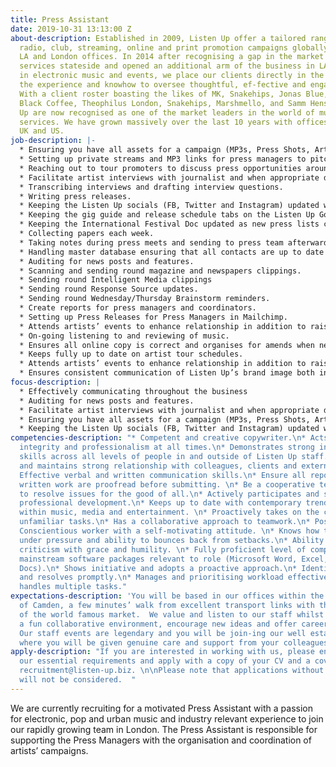 ```yaml
---
title: Press Assistant
date: 2019-10-31 13:13:00 Z
about-description: Established in 2009, Listen Up offer a tailored range of bespoke
  radio, club, streaming, online and print promotion campaigns globally through our
  LA and London offices. In 2014 after recognising a gap in the market we moved our
  services stateside and opened an additional arm of the business in LA. Specialising
  in electronic music and events, we place our clients directly in the spotlight with
  the experience and knowhow to oversee thoughtful, ef-fective and engaging campaigns.
  With a client roster boasting the likes of MK, Snakehips, Jonas Blue, Gorgon City,
  Black Coffee, Theophilus London, Snakehips, Marshmello, and Samm Henshaw, Listen
  Up are now recognised as one of the market leaders in the world of music promotion
  services. We have grown massively over the last 10 years with offices in both the
  UK and US.
job-description: |-
  * Ensuring you have all assets for a campaign (MP3s, Press Shots, Artwork, Biog-raphies etc) to create press packs on Egnyte.
  * Setting up private streams and MP3 links for press managers to pitch with.
  * Reaching out to tour promoters to discuss press opportunities around dates.
  * Facilitate artist interviews with journalist and when appropriate directly conducts in-terviews with artists on behalf of journalists.
  * Transcribing interviews and drafting interview questions.
  * Writing press releases.
  * Keeping the Listen Up socials (FB, Twitter and Instagram) updated with any clients news/features that have gone live that day/week.
  * Keeping the gig guide and release schedule tabs on the Listen Up Google doc updat-ed.
  * Keeping the International Festival Doc updated as new press lists come through.
  * Collecting papers each week.
  * Taking notes during press meets and sending to press team afterwards.
  * Handling master database ensuring that all contacts are up to date and new ones are added as they come through.
  * Auditing for news posts and features.
  * Scanning and sending round magazine and newspapers clippings.
  * Sending round Intelligent Media clippings
  * Sending round Response Source updates.
  * Sending round Wednesday/Thursday Brainstorm reminders.
  * Create reports for press managers and coordinators.
  * Setting up Press Releases for Press Managers in Mailchimp.
  * Attends artists’ events to enhance relationship in addition to raising the profile of yourself and Listen Up.
  * On-going listening to and reviewing of music.
  * Ensures all online copy is correct and organises for amends when necessary.
  * Keeps fully up to date on artist tour schedules.
  * Attends artists’ events to enhance relationship in addition to raising the profile of yourself and Listen Up.
  * Ensures consistent communication of Listen Up’s brand image both internally and in the industry.
focus-description: |
  * Effectively communicating throughout the business
  * Auditing for news posts and features.
  * Facilitate artist interviews with journalist and when appropriate directly conducts in-terviews with artists on behalf of journalists.
  * Ensuring you have all assets for a campaign (MP3s, Press Shots, Artwork, Biog-raphies etc) to create press packs on Egnyte.
  * Keeping the Listen Up socials (FB, Twitter and Instagram) updated with any clients news/features that have gone live that day/week.
competencies-description: "* Competent and creative copywriter.\n* Acts with discretion,
  integrity and professionalism at all times.\n* Demonstrates strong interpersonal
  skills across all levels of people in and outside of Listen Up staff.\n* Develops
  and maintains strong relationship with colleagues, clients and external suppliers.\n*
  Effective verbal and written communication skills.\n* Ensure all reports, data and
  written work are proofread before submitting. \n* Be a cooperative team player willing
  to resolve issues for the good of all.\n* Actively participates and seeks continual
  professional development.\n* Keeps up to date with contemporary trends and news
  within music, media and entertainment. \n* Proactively takes on the challenge of
  unfamiliar tasks.\n* Has a collaborative approach to teamwork.\n* Positive attitude.\n*
  Conscientious worker with a self-motivating attitude. \n* Knows how to handle themselves
  under pressure and ability to bounces back from setbacks.\n* Ability to take constructive
  criticism with grace and humility. \n* Fully proficient level of competency of all
  mainstream software packages relevant to role (Microsoft Word, Excel, Office, Google
  Docs).\n* Shows initiative and adopts a proactive approach.\n* Identifies issues
  and resolves promptly.\n* Manages and prioritising workload effectively.\n* Successfully
  handles multiple tasks."
expectations-description: 'You will be based in our offices within the vibrant heart
  of Camden, a few minutes’ walk from excellent transport links with the added delights
  of the world famous market.  We value and listen to our staff whilst maintaining
  a fun collaborative environment, encourage new ideas and offer career progression.
  Our staff events are legendary and you will be join-ing our well established team
  where you will be given genuine care and support from your colleagues and Directors. '
apply-description: "If you are interested in working with us, please ensure you meet
  our essential requirements and apply with a copy of your CV and a cover letter to
  recruitment@listen-up.biz. \n\nPlease note that applications without a cover letter
  will not be considered.  "
---
```


We are currently recruiting for a motivated Press Assistant with a passion for electronic, pop and urban music and industry relevant experience to join our rapidly growing team in London. The Press Assistant is responsible for supporting the Press Managers with the organisation and coordination of artists’ campaigns.